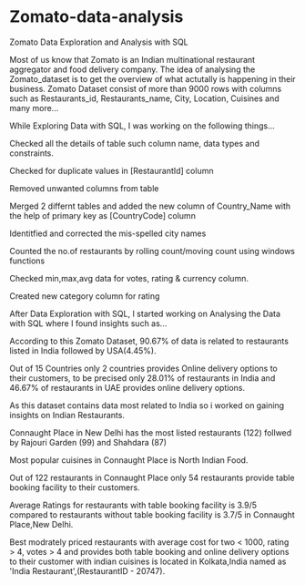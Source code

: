 # Zomato-data-analysis
Zomato Data Exploration and Analysis with SQL 

Most of us know that Zomato is an Indian multinational restaurant aggregator and food delivery company. The idea of analysing the Zomato_dataset is to get the overview of what actutally is happening in their business. Zomato Dataset consist of more than 9000 rows with columns such as Restaurants_id, Restaurants_name, City, Location, Cuisines and many more...

While Exploring Data with SQL, I was working on the following things...

Checked all the details of table such column name, data types and constraints.

Checked for duplicate values in [RestaurantId] column

Removed unwanted columns from table

Merged 2 differnt tables and added the new column of Country_Name with the help of primary key as [CountryCode] column

Identitfied and corrected the mis-spelled city names

Counted the no.of restaurants by rolling count/moving count using windows functions

Checked min,max,avg data for votes, rating & currency column.

Created new category column for rating

After Data Exploration with SQL, I started working on Analysing the Data with SQL where I found insights such as...

According to this Zomato Dataset, 90.67% of data is related to restaurants listed in India followed by USA(4.45%).

Out of 15 Countries only 2 countries provides Online delivery options to their customers, to be precised only 28.01% of restaurants in India and 46.67% of restaurants in UAE provides online delivery options.

As this dataset contains data most related to India so i worked on gaining insights on Indian Restaurants.

Connaught Place in New Delhi has the most listed restaurants (122) follwed by Rajouri Garden (99) and Shahdara (87)

Most popular cuisines in Connaught Place is North Indian Food.

Out of 122 restaurants in Connaught Place only 54 restaurants provide table booking facility to their customers.

Average Ratings for restaurants with table booking facility is 3.9/5 compared to restaurants without table booking facility is 3.7/5 in Connaught Place,New Delhi.

Best modrately priced restaurants with average cost for two < 1000, rating > 4, votes > 4 and provides both table booking and online delivery options to their customer with indian cuisines is located in Kolkata,India named as 'India Restaurant',(RestaurantID - 20747).
